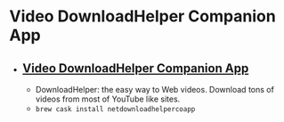 # Video DownloadHelper Companion App
- [Video DownloadHelper Companion App](https://www.downloadhelper.net/install-coapp)
  - 
  - DownloadHelper: the easy way to Web videos. Download tons of videos from most of YouTube like sites.
  - `brew cask install netdownloadhelpercoapp`
